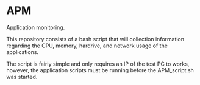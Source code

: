 # APM
Application monitoring.

This repository consists of a bash script that will collection information regarding the CPU, memory, hardrive, and network usage of the applications.

The script is fairly simple and only requires an IP of the test PC to works, however, the application scripts must be running before the APM_script.sh was started.

